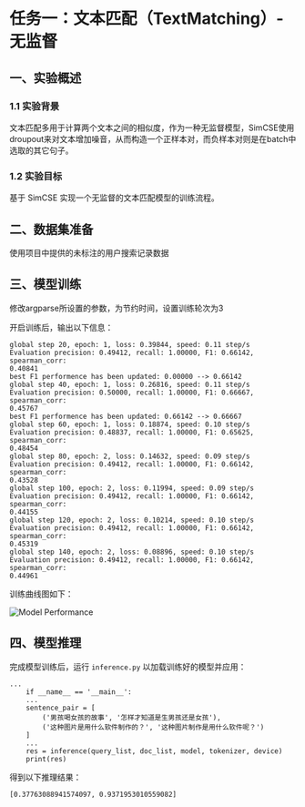 # 任务一：文本匹配（TextMatching）-无监督

## 一、实验概述

### 1.1 实验背景

文本匹配多用于计算两个文本之间的相似度，作为一种无监督模型，SimCSE使用droupout来对文本增加噪音，从而构造一个正样本对，而负样本对则是在batch中选取的其它句子。

### 1.2 实验目标

基于 SimCSE 实现一个无监督的文本匹配模型的训练流程。

## 二、数据集准备

使用项目中提供的未标注的用户搜索记录数据

## 三、模型训练

修改argparse所设置的参数，为节约时间，设置训练轮次为3

开启训练后，输出以下信息：

```
global step 20, epoch: 1, loss: 0.39844, speed: 0.11 step/s
Evaluation precision: 0.49412, recall: 1.00000, F1: 0.66142, spearman_corr: 
0.40841
best F1 performence has been updated: 0.00000 --> 0.66142
global step 40, epoch: 1, loss: 0.26816, speed: 0.11 step/s
Evaluation precision: 0.50000, recall: 1.00000, F1: 0.66667, spearman_corr: 
0.45767
best F1 performence has been updated: 0.66142 --> 0.66667
global step 60, epoch: 1, loss: 0.18874, speed: 0.10 step/s
Evaluation precision: 0.48837, recall: 1.00000, F1: 0.65625, spearman_corr: 
0.48454
global step 80, epoch: 2, loss: 0.14632, speed: 0.09 step/s
Evaluation precision: 0.49412, recall: 1.00000, F1: 0.66142, spearman_corr: 
0.43528
global step 100, epoch: 2, loss: 0.11994, speed: 0.09 step/s
Evaluation precision: 0.49412, recall: 1.00000, F1: 0.66142, spearman_corr: 
0.44155
global step 120, epoch: 2, loss: 0.10214, speed: 0.10 step/s
Evaluation precision: 0.49412, recall: 1.00000, F1: 0.66142, spearman_corr: 
0.45319
global step 140, epoch: 2, loss: 0.08896, speed: 0.10 step/s
Evaluation precision: 0.49412, recall: 1.00000, F1: 0.66142, spearman_corr: 
0.44961
```

训练曲线图如下：

![Model Performance](D:\VSWorkSpace\Python\transformer\plm\1Text_Matching\Model%20Performance.png)

## 四、模型推理

完成模型训练后，运行 `inference.py` 以加载训练好的模型并应用：

```
...
    if __name__ == '__main__':
    ...
    sentence_pair = [
        ('男孩喝女孩的故事', '怎样才知道是生男孩还是女孩'),
        ('这种图片是用什么软件制作的？', '这种图片制作是用什么软件呢？')
    ]
    ...
    res = inference(query_list, doc_list, model, tokenizer, device)
    print(res)
```

得到以下推理结果：

```
[0.37763088941574097, 0.9371953010559082]
```
